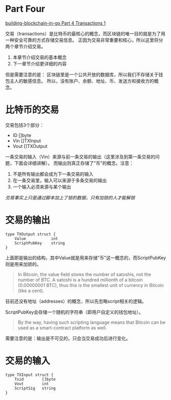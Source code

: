 # Part Four
[building-blockchain-in-go Part 4 Transactions 1](https://jeiwan.cc/posts/building-blockchain-in-go-part-4/)

交易（transactions）是比特币的最核心的概念，而区块链的唯一目的就是为了用一种安全可靠的方式存储交易信息。
正因为交易非常重要和核心，所以这里将分两个章节介绍交易。
1. 本章节介绍交易的基本概念
2. 下一章节介绍更详细的内容

但是需要注意的是：
区块链里是一个公共开放的数据库，所以我们不存储关于钱包主人的敏感信息。
所以，没有账户、余额、地址、币、发送方和接收方的概念。

# 比特币的交易
交易包括3个部分：
- ID []byte
- Vin []TXInput
- Vout []TXOutput

一条交易的输入（Vin）来源与前一条交易的输出（这里涉及到第一条交易的问题，下面会详细讲解）。
而输出则真正存储了"币"的概念。注意：
1. 不是所有输出都会成为下一条交易的输入
2. 在一条交易里，输入可以来源于多条交易的输出
3. 一个输入必须来源与某个输出

*交易事实上只是通过脚本加上了锁的数据，只有加锁的人才能解锁*

# 交易的输出
```
type TXOutput struct {
    Value           int
    ScriptPubKey    string
}
```

上面即是输出的结构，其中Value就是用来存储"币"这一概念的，而ScriptPubKey则是用来加锁的。
>In Bitcoin, the value field stores the number of satoshis, not the number of BTC.
A satoshi is a hundred millionth of a bitcoin (0.00000001 BTC),
thus this is the smallest unit of currency in Bitcoin (like a cent).

目前还没有地址（addresses）的概念，所以先忽略script相关的逻辑。

ScriptPubKey会存储一个随机的字符串（即用户自定义的钱包地址）。
>By the way, having such scripting language means that Bitcoin can be used as a smart-contract platform as well.

需要注意的是：输出是不可见的，只会当交易成功后进行变化。


# 交易的输入
```
type TXInput struct {
    Txid        []byte
    Vout        int
    ScriptSig   string
}
```
